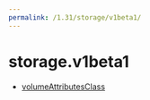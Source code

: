 ```yaml
---
permalink: /1.31/storage/v1beta1/
---
```


# storage.v1beta1



* [volumeAttributesClass](volumeAttributesClass.md)